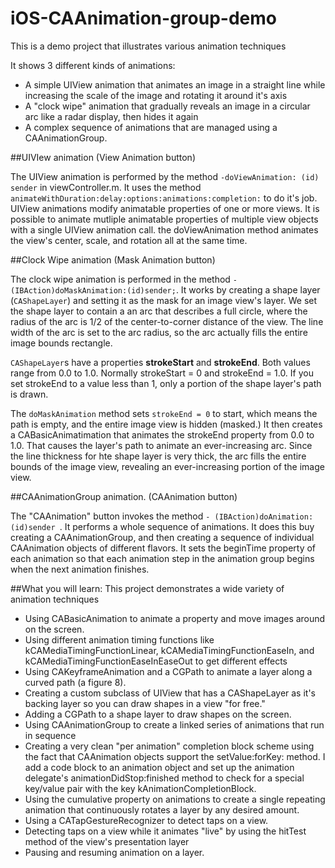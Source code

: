 iOS-CAAnimation-group-demo
==========================

This is a demo project that illustrates various animation techniques

It shows 3 different kinds of animations:

* A simple UIView animation that animates an image in a straight line while increasing the scale of the image and rotating it around it's axis
* A "clock wipe" animation that gradually reveals an image in a circular arc like a radar display, then hides it again
* A complex sequence of animations that are managed using a CAAnimationGroup.


##UIVIew animation (View Animation button)

The UIView animation is performed by the method `-doViewAnimation: (id) sender` in viewController.m. It uses the method `animateWithDuration:delay:options:animations:completion:` to do it's job. UIView animations modify animatable properties of one or more views. It is possible to animate mutliple animatable properties of multiple view objects with a single UIView animation call. the doViewAnimation method animates the view's center, scale, and rotation all at the same time. 

##Clock Wipe animation (Mask Animation button)

The clock wipe animation is performed in the method `- (IBAction)doMaskAnimation:(id)sender;`. It works by creating a shape layer (`CAShapeLayer`) and setting it as the mask for an image view's layer. We set the shape layer to contain a an arc that describes a full circle, where the radius of the arc is 1/2 of the center-to-corner distance of the view. The line width of the arc is set to the arc radius, so the arc actually fills the entire image bounds rectangle. 

`CAShapeLayer`s have a properties **strokeStart** and **strokeEnd**. Both values range from 0.0 to 1.0. Normally strokeStart = 0 and strokeEnd = 1.0. If you set strokeEnd to a value less than 1, only a portion of the shape layer's path is drawn.

The `doMaskAnimation` method sets `strokeEnd = 0` to start, which means the path is empty, and the entire image view is hidden (masked.) It then creates a CABasicAnimatimation that animates the strokeEnd property from 0.0 to 1.0. That causes the layer's path to animate an ever-increasing arc. Since the line thickness for hte shape layer is very thick, the arc fills the entire bounds of the image view, revealing an ever-increasing portion of the image view.

##CAAnimationGroup animation. (CAAnimation button)

The "CAAnimation" button invokes the method `- (IBAction)doAnimation:(id)sender `. It performs a whole sequence of animations. It does this buy creating a CAAnimationGroup, and then creating a sequence of individual CAAnimation objects of different flavors. It sets the beginTime property of each animation so that each animation step in the animation group begins when the next animation finishes. 




##What you will learn:
This project demonstrates a wide variety of animation techniques

  * Using CABasicAnimation to animate a property and move images around on the screen.
  * Using different animation timing functions like kCAMediaTimingFunctionLinear, kCAMediaTimingFunctionEaseIn, and  kCAMediaTimingFunctionEaseInEaseOut to get different effects
  * Using CAKeyframeAnimation and a CGPath to animate a layer along a curved path (a figure 8).
  * Creating a custom subclass of UIView that has a CAShapeLayer as it's backing layer so you can draw shapes in a view "for free."
  * Adding a CGPath to a shape layer to draw shapes on the screen.
  * Using CAAnimationGroup to create a linked series of animations that run in sequence
  * Creating a very clean "per animation" completion block scheme using the fact that CAAnimation objects support the setValue:forKey: method. I add a code block to an animation object and set up the animation delegate's animationDidStop:finished method to check for a special key/value pair with the key kAnimationCompletionBlock.
  * Using the cumulative property on animations to create a single repeating animation that continuously rotates a layer by any desired amount.
  * Using a CATapGestureRecognizer to detect taps on a view.
  * Detecting taps on a view while it animates "live" by using the hitTest method of the view's presentation layer
  * Pausing and resuming animation on a layer.



